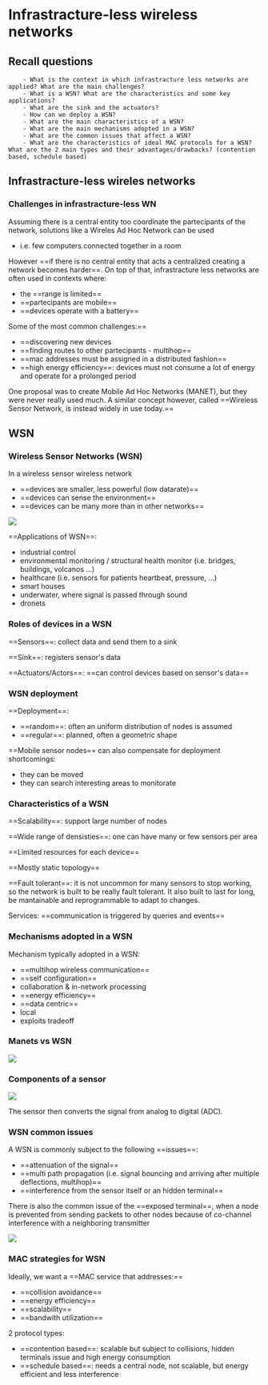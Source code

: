# Infrastracture-less wireless networks

## Recall questions
        - What is the context in which infrastracture less networks are applied? What are the main challenges?
        - What is a WSN? What are the characteristics and some key applications?
        - What are the sink and the actuators?
        - How can we deploy a WSN?
        - What are the main characteristics of a WSN?
        - What are the main mechanisms adopted in a WSN?
        - What are the common issues that affect a WSN?
        - What are the characteristics of ideal MAC protocols for a WSN? What are the 2 main types and their advantages/drawbacks? (contention based, schedule based)

## Infrastracture-less wireles networks

### Challenges in infrastracture-less WN

Assuming there is a central entity too coordinate the partecipants of the network, solutions
like a Wireles Ad Hoc Network can be used
- i.e. few computers connected together in a room

However ==if there is no central entity that acts a centralized creating a network becomes harder==. On top of that, infrastracture less networks are often used in contexts where:
- the ==range is limited==
- ==partecipants are mobile==
- ==devices operate with a battery==

Some of the most common challenges:==
- ==discovering new devices
- ==finding routes to other partecipants - multihop==
- ==mac addresses must be assigned in a distributed fashion==
- ==high energy efficiency==: devices must not consume a lot of energy and operate for a prolonged period

One proposal was to create Mobile Ad Hoc Networks (MANET), but they were never really used much.
A similar concept however, called ==Wireless Sensor Network, is instead widely in use today.==

## WSN 

### Wireless Sensor Networks (WSN)

In a wireless sensor wireless network
- ==devices are smaller, less powerful (low datarate)==
- ==devices can sense the environment==
- ==devices can be many more than in other networks==

![](./static/AN/WSN.png)

==Applications of WSN==:
- industrial control
- environmental monitoring / structural health monitor (i.e. bridges, buildings, volcanos ...)
- healthcare (i.e. sensors for patients heartbeat, pressure, ...)
- smart houses 
- underwater, where signal is passed through sound 
- dronets

### Roles of devices in a WSN

==Sensors==: collect data and send them to a sink

==Sink==: registers sensor's data

==Actuators/Actors==: ==can control devices based on sensor's data==

### WSN deployment

==Deployment==:
- ==random==: often an uniform distribution of nodes is assumed
- ==regular==: planned, often a geometric shape

==Mobile sensor nodes== can also compensate for deployment shortcomings:
- they can be moved
- they can search interesting areas to monitorate

### Characteristics of a WSN

==Scalability==: support large number of nodes

==Wide range of densisties==: one can have many or few sensors per area

==Limited resources for each device==

==Mostly static topology==

==Fault tolerant==: it is not uncommon for many sensors to stop working, so the network is built to be really fault tolerant. It also built to last for long, be mantainable and reprogrammable to adapt to changes.

Services: ==communication is triggered by queries and events==

### Mechanisms adopted in a WSN

Mechanism typically adopted in a WSN:
- ==multihop wireless communication==
- ==self configuration==
- collaboration & in-network processing
- ==energy efficiency==
- ==data centric==
- local
- exploits tradeoff

### Manets vs WSN

![](./static/AN/manetvswsn.png)

### Components of a sensor

![](./static/AN/sensoranatomy.png)

The sensor then converts the signal from analog to digital (ADC).

### WSN common issues

A WSN is commonly subject to the following ==issues==:
- ==attenuation of the signal==
- ==multi path propagation (i.e. signal bouncing and arriving after multiple deflections, multihop)==
- ==interference from the sensor itself or an hidden terminal==

There is also the common issue of the ==exposed terminal==, when a node is prevented from sending packets to other nodes because of co-channel interference with a neighboring transmitter 

![](./static/AN/expterminal.png)

### MAC strategies for WSN

Ideally, we want a ==MAC service that addresses:==
- ==collision avoidance==
- ==energy efficiency==
- ==scalability==
- ==bandwith utilization==

2 protocol types:
- ==contention based==: scalable but subject to collisions, hidden terminals issue and high energy consumption
- ==schedule based==: needs a central node, not scalable, but energy efficient and less interference